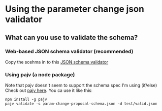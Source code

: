# Using the parameter change json validator

## What can you use to validate the schema?

### Web-based JSON schema validator (recommended)
Copy the scehma in to this [JSON schema validator](https://www.jsonschemavalidator.net/)

### Using pajv (a node package)
Note that pajv doesn't seem to support the schema spec I'm using (if/else)
Check out [pajv here](https://www.npmjs.com/package/pajv).
You ca use it like this:
```shell
npm install -g pajv
pajv validate -s param-change-proposal-schema.json -d test/valid.json
```